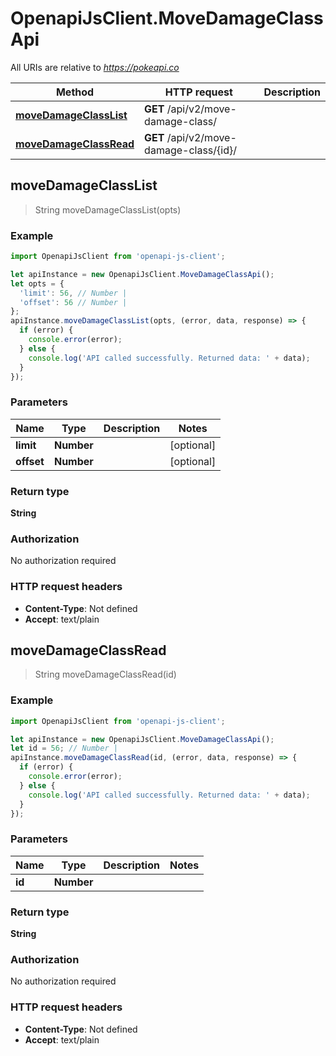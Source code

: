 # OpenapiJsClient.MoveDamageClassApi

All URIs are relative to *https://pokeapi.co*

Method | HTTP request | Description
------------- | ------------- | -------------
[**moveDamageClassList**](MoveDamageClassApi.md#moveDamageClassList) | **GET** /api/v2/move-damage-class/ | 
[**moveDamageClassRead**](MoveDamageClassApi.md#moveDamageClassRead) | **GET** /api/v2/move-damage-class/{id}/ | 



## moveDamageClassList

> String moveDamageClassList(opts)



### Example

```javascript
import OpenapiJsClient from 'openapi-js-client';

let apiInstance = new OpenapiJsClient.MoveDamageClassApi();
let opts = {
  'limit': 56, // Number | 
  'offset': 56 // Number | 
};
apiInstance.moveDamageClassList(opts, (error, data, response) => {
  if (error) {
    console.error(error);
  } else {
    console.log('API called successfully. Returned data: ' + data);
  }
});
```

### Parameters


Name | Type | Description  | Notes
------------- | ------------- | ------------- | -------------
 **limit** | **Number**|  | [optional] 
 **offset** | **Number**|  | [optional] 

### Return type

**String**

### Authorization

No authorization required

### HTTP request headers

- **Content-Type**: Not defined
- **Accept**: text/plain


## moveDamageClassRead

> String moveDamageClassRead(id)



### Example

```javascript
import OpenapiJsClient from 'openapi-js-client';

let apiInstance = new OpenapiJsClient.MoveDamageClassApi();
let id = 56; // Number | 
apiInstance.moveDamageClassRead(id, (error, data, response) => {
  if (error) {
    console.error(error);
  } else {
    console.log('API called successfully. Returned data: ' + data);
  }
});
```

### Parameters


Name | Type | Description  | Notes
------------- | ------------- | ------------- | -------------
 **id** | **Number**|  | 

### Return type

**String**

### Authorization

No authorization required

### HTTP request headers

- **Content-Type**: Not defined
- **Accept**: text/plain

